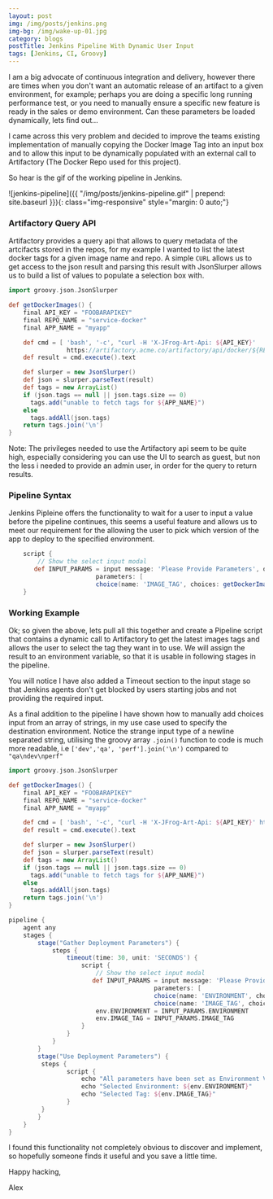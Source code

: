 ```yaml
---
layout: post
img: /img/posts/jenkins.png
img-bg: /img/wake-up-01.jpg
category: blogs
postTitle: Jenkins Pipeline With Dynamic User Input
tags: [Jenkins, CI, Groovy]
---
```


I am a big advocate of continuous integration and delivery, however there are times when you don't want an automatic release of an artifact to a given environment, for example; perhaps you are doing a specific long running performance test, or you need to manually ensure a specific new feature is ready in the sales or demo environment.  Can these parameters be loaded dynamically, lets find out...

I came across this very problem and decided to improve the teams existing implementation of manually copying the Docker Image Tag into an input box and to allow this input to be dynamically populated with an external call to Artifactory (The Docker Repo used for this project).

So hear is the gif of the working pipeline in Jenkins.

![jenkins-pipeline]({{ "/img/posts/jenkins-pipeline.gif" | prepend: site.baseurl }}){: class="img-responsive" style="margin: 0 auto;"}

### Artifactory Query API

Artifactory provides a query api that allows to query metadata of the artcifacts stored in the repos, for my example I wanted to list the latest docker tags for a given image name and repo.  A simple `CURL` allows us to get access to the json result and parsing this result with JsonSlurper allows us to build a list of values to populate a selection box with.    

``` groovy
import groovy.json.JsonSlurper

def getDockerImages() {
    final API_KEY = "FOOBARAPIKEY"
    final REPO_NAME = "service-docker"
    final APP_NAME = "myapp"

    def cmd = [ 'bash', '-c', "curl -H 'X-JFrog-Art-Api: ${API_KEY}'
                https://artifactory.acme.co/artifactory/api/docker/${REPO_NAME}/v2/${APP_NAME}/tags/list".toString()]
    def result = cmd.execute().text

    def slurper = new JsonSlurper()
    def json = slurper.parseText(result)
    def tags = new ArrayList()
    if (json.tags == null || json.tags.size == 0)
      tags.add("unable to fetch tags for ${APP_NAME}")
    else
      tags.addAll(json.tags)
    return tags.join('\n')
}
```

Note: The privileges needed to use the Artifactory api seem to be quite high, especially considering you can use the UI to search as guest, but non the less i needed to provide an admin user, in order for the query to return results.

### Pipeline Syntax
Jenkins Pipleine offers the functionality to wait for a user to input a value before the pipeline continues, this seems a useful feature and allows us to meet our requirement for the allowing the user to pick which version of the app to deploy to the specified environment.

``` groovy
    script {
        // Show the select input modal
       def INPUT_PARAMS = input message: 'Please Provide Parameters', ok: 'Next',
                        parameters: [
                        choice(name: 'IMAGE_TAG', choices: getDockerImages(), description: 'Available Docker Images')]
    }
```

### Working Example

Ok; so given the above, lets pull all this together and create a Pipeline script that contains a dynamic call to Artifactory to get the latest images tags and allows the user to select the tag they want in to use. We will assign the result to an environment variable, so that it is usable in following stages in the pipeline.

You will notice I have also added a Timeout section to the input stage so that Jenkins agents don't get blocked by users starting jobs and not providing the required input.

As a final addition to the pipeline I have shown how to manually add choices input from an array of strings, in my use case used to specify the destination environment. Notice the strange input type of a newline separated string, utilising the groovy array `.join()` function to code is much more readable, i.e `['dev','qa', 'perf'].join('\n')` compared to `"qa\ndev\nperf"`

```groovy
import groovy.json.JsonSlurper

def getDockerImages() {
    final API_KEY = "FOOBARAPIKEY"
    final REPO_NAME = "service-docker"
    final APP_NAME = "myapp"

    def cmd = [ 'bash', '-c', "curl -H 'X-JFrog-Art-Api: ${API_KEY}' https://artifactory.acme.co/artifactory/api/docker/${REPO_NAME}/v2/${APP_NAME}/tags/list".toString()]
    def result = cmd.execute().text

    def slurper = new JsonSlurper()
    def json = slurper.parseText(result)
    def tags = new ArrayList()
    if (json.tags == null || json.tags.size == 0)
      tags.add("unable to fetch tags for ${APP_NAME}")
    else
      tags.addAll(json.tags)
    return tags.join('\n')
}

pipeline {
    agent any
    stages {
        stage("Gather Deployment Parameters") {
            steps {
                timeout(time: 30, unit: 'SECONDS') {
                    script {
                        // Show the select input modal
                       def INPUT_PARAMS = input message: 'Please Provide Parameters', ok: 'Next',
                                        parameters: [
                                        choice(name: 'ENVIRONMENT', choices: ['dev','qa'].join('\n'), description: 'Please select the Environment'),
                                        choice(name: 'IMAGE_TAG', choices: getDockerImages(), description: 'Available Docker Images')]
                        env.ENVIRONMENT = INPUT_PARAMS.ENVIRONMENT
                        env.IMAGE_TAG = INPUT_PARAMS.IMAGE_TAG
                    }
                }
            }
        }
        stage("Use Deployment Parameters") {
         steps {
                script {
                    echo "All parameters have been set as Environment Variables"
                    echo "Selected Environment: ${env.ENVIRONMENT}"
                    echo "Selected Tag: ${env.IMAGE_TAG}"
                }
         }
        }
    }
}
```

I found this functionality not completely obvious to discover and implement, so hopefully someone finds it useful and you save a little time.

Happy hacking,

Alex
